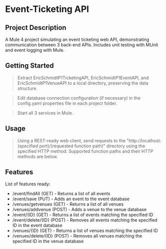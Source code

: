 # Event-Ticketing API

## Project Description

A Mule 4 project simulating an event ticketing web API, demonstrating communication between 3 back-end APIs. Includes unit testing with MUnit and event logging with Mule.

## Getting Started

> Extract EricSchmidtP1TicketingAPI, EricSchmidtP1EventAPI, and EricSchmidtP1VenueAPI to a local directory, preserving the data structure.

> Edit database connection configuration (if necessary) in the config.yaml properties file in each project folder.

> Start all 3 services in Mule.

## Usage

> Using a REST-ready web client, send requests to the "ht<span>tp://localhost:(specified port)/(requested function path)" directory using the specified HTTP method. Supported function paths and their HTTP methods are below.

## Features

List of features ready:
* /event/findAll (GET) - Returns a list of all events
* /event/save (PUT) - Adds an event to the event database
* /venues/getvenues (GET) - Returns a list of all venues
* /venues/addvenue (POST) - Adds a venue to the venue database
* /event/{ID} (GET) - Returns a list of events matching the specified ID
* /event/delete/{ID} (POST) - Removes all events matching the specified ID in the event database
* /venues/{ID} (GET) - Returns a list of venues matching the specified ID
* /venues/delete/{ID} (POST) - Removes all venues matching the specified ID in the venue database
